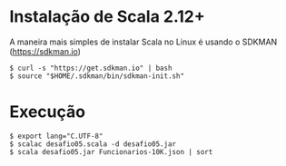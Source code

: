 # Instalação de Scala 2.12+

A maneira mais simples de instalar Scala no Linux é usando o SDKMAN (https://sdkman.io)

````terminal
$ curl -s "https://get.sdkman.io" | bash
$ source "$HOME/.sdkman/bin/sdkman-init.sh"
````

# Execução

````terminal
$ export lang="C.UTF-8"
$ scalac desafio05.scala -d desafio05.jar
$ scala desafio05.jar Funcionarios-10K.json | sort
````
